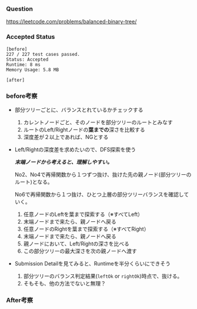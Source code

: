 ### Question
https://leetcode.com/problems/balanced-binary-tree/

### Accepted Status

```
[before]
227 / 227 test cases passed.
Status: Accepted
Runtime: 8 ms
Memory Usage: 5.8 MB
```

``` 
[after]
```

### before考察
* 部分ツリーごとに、バランスとれているかチェックする

    1. カレントノードごと、そのノードを部分ツリーのルートとみなす
    2. ルートのLeft/Rightノードの**葉までの**深さを比較する
    3. 深度差が２以上であれば、NGとする


* Left/Rightの深度差を求めたいので、DFS探索を使う

    ***末端ノードから考えると、理解しやすい。***

    No2、No4で再帰関数から１つずつ抜け、抜けた先の親ノード(部分ツリーのルート)となる。
    
    No6で再帰関数から１つ抜け、ひとつ上層の部分ツリーバランスを確認していく。


    1. 任意ノードのLeftを葉まで探索する（※すべてLeft）
    2. 末端ノードまで来たら、親ノードへ戻る
    3. 任意ノードのRightを葉まで探索する（※すべてRight）
    4. 末端ノードまで来たら、親ノードへ戻る
    5. 親ノードにおいて、Left/Rightの深さを比べる
    6. この部分ツリーの最大深さを次の親ノードへ渡す

* Submission Detailを見てみると、Runtimeを半分くらいにできそう

    1. 部分ツリーのバランス判定結果(`leftOk` or `rightOk`)時点で、抜ける。
    2. そもそも、他の方法でないと無理？

### After考察
